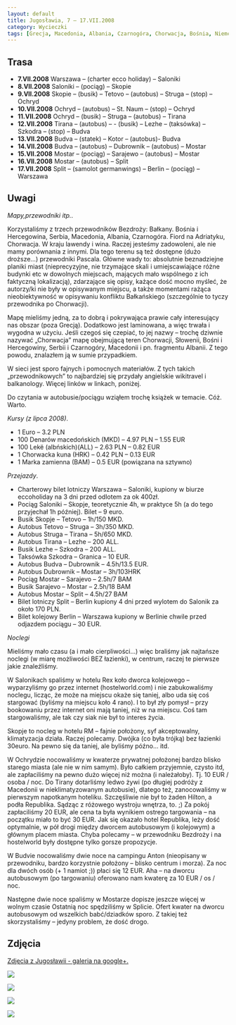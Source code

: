 ```yaml
---
layout: default
title: Jugosławia, 7 – 17.VII.2008
category: Wycieczki
tags: [Grecja, Macedonia, Albania, Czarnogóra, Chorwacja, Bośnia, Niemcy]
---
```


Trasa
-----

* **7.VII.2008** Warszawa – (charter ecco holiday) – Saloniki
* **8.VII.2008** Saloniki – (pociąg) – Skopie
* **9.VII.2008** Skopie – (busik) – Tetovo – (autobus) – Struga – (stop) – Ochryd
* **10.VII.2008** Ochryd – (autobus) – St. Naum – (stop) – Ochryd
* **11.VII.2008** Ochryd – (busik) – Struga – (autobus) – Tirana
* **12.VII.2008** Tirana – (autobus) – - (busik) – Lezhe – (taksówka) – Szkodra – (stop) – Budva
* **13.VII.2008** Budva – (statek) – Kotor – (autobus)- Budva
* **14.VII.2008** Budva – (autobus) – Dubrownik – (autobus) – Mostar
* **15.VII.2008** Mostar – (pociąg) – Sarajewo – (autobus) – Mostar
* **16.VII.2008** Mostar – (autobus) – Split
* **17.VII.2008** Split – (samolot germanwings) – Berlin – (pociąg) – Warszawa

Uwagi
-----

*Mapy,przewodniki itp.*.

Korzystaliśmy z trzech przewodników Bezdroży: Bałkany. Bośnia i Hercegowina, Serbia, Macedonia, Albania, Czarnogóra. Fiord na Adriatyku, Chorwacja. W kraju lawendy i wina. Raczej jesteśmy zadowoleni, ale nie mamy porównania z innymi. Dla tego terenu są też dostępne (dużo droższe…) przewodniki Pascala. Główne wady to: absolutnie beznadziejne planiki miast (nieprecyzyjne, nie trzymające skali i umiejscawiające różne budynki etc w dowolnych miejscach, mających mało wspólnego z ich faktyczną lokalizacją), zdarzające się opisy, każące dość mocno myśleć, że autorzy/ki nie były w opisywanym miejscu, a także momentami rażąca nieobiektywność w opisywaniu konfliktu Bałkańskiego (szczególnie to tyczy przewodnika po Chorwacji). 

Mapę mieliśmy jedną, za to dobrą i pokrywająca prawie cały interesujący nas obszar (poza Grecją). Dodatkowo jest laminowana, a więc trwała i wygodna w użyciu. Jeśli czegoś się czepiać, to jej nazwy – trochę dziwnie nazywać „Chorwacja” mapę obejmującą teren Chorwacji, Słowenii, Bośni i Hercegowiny, Serbii i Czarnogóry, Macedonii i pn. fragmentu Albanii. Z tego powodu, znalazłem ją w sumie przypadkiem. 

W sieci jest sporo fajnych i pomocnych materiałów. Z tych takich „przewodnikowych” to najbardziej się przydały angielskie wikitravel i balkanology. Więcej linków w linkach, poniżej. 

Do czytania w autobusie/pociągu wziąłem trochę książek w temacie. Cóż. Warto.

*Kursy (z lipca 2008)*.

* 1 Euro – 3.2 PLN
* 100 Denarów macedońskich (MKD) – 4.97 PLN – 1.55 EUR
* 100 Lekë (albńskich)(ALL) – 2.63 PLN – 0.82 EUR
* 1 Chorwacka kuna (HRK) – 0.42 PLN – 0.13 EUR
* 1 Marka zamienna (BAM) – 0.5 EUR (powiązana na sztywno)

*Przejazdy*.

* Charterowy bilet lotniczy Warszawa – Saloniki, kupiony w biurze eccoholiday na 3 dni przed odlotem za ok 400zł. 
* Pociąg Saloniki – Skopje, teoretycznie 4h, w praktyce 5h (a do tego przyjechał 1h później). Bilet – 9 euro. 
* Busik Skopje – Tetovo – 1h/150 MKD.
* Autobus Tetovo – Struga – 3h/350 MKD.
* Autobus Struga – Tirana – 5h/650 MKD.
* Autobus Tirana – Lezhe – 200 ALL.
* Busik Lezhe – Szkodra – 200 ALL.
* Taksówka Szkodra – Granica – 10 EUR.
* Autobus Budva – Dubrownik – 4.5h/13.5 EUR.
* Autobus Dubrownik – Mostar – 3h/103HRK
* Pociąg Mostar – Sarajevo – 2.5h/7 BAM
* Busik Sarajevo – Mostar – 2.5h/18 BAM
* Autobus Mostar – Split – 4.5h/27 BAM
* Bilet lotniczy Split – Berlin kupiony 4 dni przed wylotem do Salonik za około 170 PLN. 
* Bilet kolejowy Berlin – Warszawa kupiony w Berlinie chwile przed odjazdem pociągu – 30 EUR.

*Noclegi*

Mieliśmy mało czasu (a i mało cierpliwości...) więc braliśmy jak najtańsze noclegi (w miarę możliwości BEZ łazienki), w centrum, raczej te pierwsze jakie znaleźliśmy. 

W Salonikach spaliśmy w hotelu Rex koło dworca kolejowego – wyparzyliśmy go przez internet (hostelworld.com) i nie zabukowaliśmy noclegu, licząc, że może na miejscu okaże się taniej, albo uda się coś stargować (byliśmy na miejscu koło 4 rano). I to był zły pomysł – przy bookowaniu przez internet oni mają taniej, niż w na miejscu. Coś tam stargowaliśmy, ale tak czy siak nie był to interes życia. 

Skopje to nocleg w hotelu RM – fajnie położony, syf akceptowalny, klimatyzacja działa. Raczej polecamy. Dwójka (co była trójką) bez łazienki 30euro. Na pewno się da taniej, ale byliśmy późno… itd. 

W Ochrydzie nocowaliśmy w kwaterze prywatnej położonej bardzo blisko starego miasta (ale nie w nim samym). Było całkiem przyjemnie, czysto itd, ale zapłaciliśmy na pewno dużo więcej niż można (i należałoby). Tj. 10 EUR / osoba / noc.
Do Tirany dotarliśmy ledwo żywi (po długiej podróży z Macedonii w nieklimatyzowanym autobusie), dlatego też, zanocowaliśmy w pierwszym napotkanym hoteliku. Szczęśliwie nie był to żaden Hilton, a podła Republika. Sądząc z różowego wystroju wnętrza, to. ;) Za pokój zapłaciliśmy 20 EUR, ale cena ta była wynikiem ostrego targowania – na początku miało to być 30 EUR. Jak się okazało hotel Republika, leży dość optymalnie, w pół drogi między dworcem autobusowym (i kolejowym) a głównym placem miasta. Chyba polecamy – w przewodniku Bezdroży i na hostelworld były dostępne tylko gorsze propozycje. 

W Budvie nocowaliśmy dwie noce na campingu Anton (nieopisany w przewodniku, bardzo korzystnie położony – blisko centrum i morza). Za noc dla dwóch osób (+ 1 namiot ;)) płaci się 12 EUR. Aha – na dworcu autobusowym (po targowaniu) oferowano nam kwaterę za 10 EUR / os / noc.

Następne dwie noce spaliśmy w Mostarze dopisze jeszcze więcej w wolnym czasie
Ostatnią noc spędziliśmy w Splicie. Ofert kwater na dworcu autobusowym od wszelkich babć/dziadków sporo. Z takiej też skorzystaliśmy – jedyny problem, że dość drogo.


Zdjęcia
-------

[Zdjęcia z Jugosławii - galeria na google+.](https://plus.google.com/photos/+TomekKobyli%C5%84ski/albums/5224673730595525809?banner=pwa&sort=1)

![](https://cloud.githubusercontent.com/assets/1532732/3014117/9eabf6f6-df53-11e3-8402-dca969e76e7c.JPG)

![](https://cloud.githubusercontent.com/assets/1532732/3014118/9f228e74-df53-11e3-80e7-19dc26766989.JPG)

![](https://cloud.githubusercontent.com/assets/1532732/3014119/9ff11762-df53-11e3-90d3-7ffe5ef852e0.JPG)

![](https://cloud.githubusercontent.com/assets/1532732/3014120/a0b6741c-df53-11e3-8f8f-2708e29f508f.JPG)
